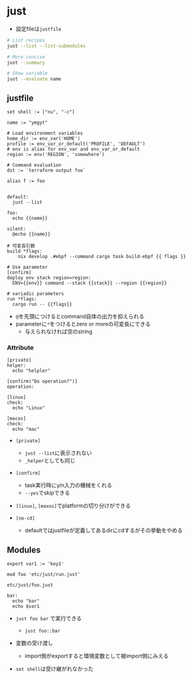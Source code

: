 # just

* 設定fileは`justfile`

```sh
# List recipes
just --list --list-submodules

# More concise
just --summary

# Show variable
just --evaluate name
```

## justfile

```just
set shell := ["nu", "-c"]

name := "ymgyt"

# Load environment variables
home_dir := env_var('HOME')
profile := env_var_or_default('PROFILE', 'DEFAULT')
# env is alias for env_var and env_var_or_default
region := env('REGION', 'somewhere')

# Command evaluation
dst := `terraform output foo`

alias f := foo


default:
  just --list

foo:
  echo {{name}}

silent:
  @echo {{name}}

# 可変長引数
build *flags:
    nix develop .#ebpf --command cargo task build-ebpf {{ flags }}

# Use parameter
[confirm]
deploy env stack region=region:
  ENV={{env}} command --stack {{stack}} --region {{region}}

# variadic parameters
run *flags:
  cargo run -- {{flags}}
```

* `@`を先頭につけるとcommand自体の出力を抑えられる
* parameterに`*`をつけるとzero or moreの可変長にできる
  * 与えられなければ空のstring


### Attribute

```just
[private]
helper:
  echo "helpler"

[confirm("Do operation?")]
operation:

[linux]
check:
  echo "Linux"

[macos]
check:
  echo "mac"

```

* `[private]`
  * `just --list`に表示されない
  * `_helper`としても同じ

* `[confirm]`
  * task実行時にy/n入力の機械をくれる
  * `--yes`でskipできる

* `[linux]`, `[maxos]`でplatformの切り分けができる
* `[no-cd]`
  * defaultではjustfileが定義してあるdirにcdするがその挙動をやめる

## Modules

```just
export var1 := 'key1'

mod foo 'etc/just/run.just'
```

`etc/just/foo.just`

```just
bar:
  echo "bar"
  echo $var1
```

* `just foo bar` で実行できる
  * `just foo::bar`

* 変数の受け渡し
  * import側がexportすると環境変数として被import側にみえる
* `set shell`は受け継がれなかった
